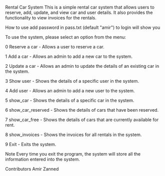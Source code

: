 Rental Car System
This is a simple rental car system that allows users to reserve, add, update, and view car and user details. It also provides the functionality to view invoices for the rentals.

How to use
add password in pass.txt (default "amir") to login
will show you

To use the system, please select an option from the menu:

0 Reserve a car - Allows a user to reserve a car.

1 Add a car - Allows an admin to add a new car to the system.

2 Update a car - Allows an admin to update the details of an existing car in the system.

3 Show user - Shows the details of a specific user in the system.

4 Add user - Allows an admin to add a new user to the system.

5 show_car - Shows the details of a specific car in the system.

6 show_car_reserved - Shows the details of cars that have been reserved.

7 show_car_free - Shows the details of cars that are currently available for rent.

8 show_invoices - Shows the invoices for all rentals in the system.

9 Exit - Exits the system.

Note
Every time you exit the program, the system will store all the information entered into the system.

Contributors 
Amir Zanned

